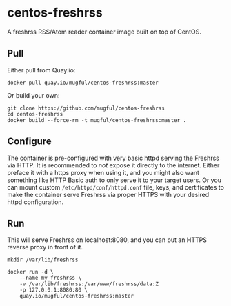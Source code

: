 centos-freshrss
==============

A freshrss RSS/Atom reader container image built on top of CentOS.

Pull
----

Either pull from Quay.io:

    docker pull quay.io/mugful/centos-freshrss:master

Or build your own:

    git clone https://github.com/mugful/centos-freshrss
    cd centos-freshrss
    docker build --force-rm -t mugful/centos-freshrss:master .

Configure
---------

The container is pre-configured with very basic httpd serving the
Freshrss via HTTP. It is recommended to *not* expose it directly to the
internet. Either preface it with a https proxy when using it, and you
might also want something like HTTP Basic auth to only serve it to
your target users. Or you can mount custom
`/etc/httpd/conf/httpd.conf` file, keys, and certificates to make the
container serve Freshrss via proper HTTPS with your desired httpd
configuration.

Run
---

This will serve Freshrss on localhost:8080, and you can put an HTTPS
reverse proxy in front of it.

    mkdir /var/lib/freshrss

    docker run -d \
        --name my_freshrss \
        -v /var/lib/freshrss:/var/www/freshrss/data:Z
        -p 127.0.0.1:8080:80 \
        quay.io/mugful/centos-freshrss:master
